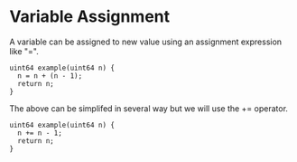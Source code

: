 # Variable Assignment

A variable can be assigned to new value using an assignment expression
like "=".

```
uint64 example(uint64 n) {
  n = n + (n - 1);
  return n;
}
```

The above can be simplifed in several way but we will use the +=
operator.

```
uint64 example(uint64 n) {
  n += n - 1;
  return n;
}
```

